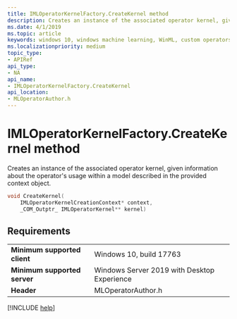 ```yaml
---
title: IMLOperatorKernelFactory.CreateKernel method
description: Creates an instance of the associated operator kernel, given information about the operator's usage within a model described in the provided context object.
ms.date: 4/1/2019
ms.topic: article
keywords: windows 10, windows machine learning, WinML, custom operators, CreateKernel
ms.localizationpriority: medium
topic_type:
- APIRef
api_type:
- NA
api_name:
- IMLOperatorKernelFactory.CreateKernel
api_location:
- MLOperatorAuthor.h
---
```


# IMLOperatorKernelFactory.CreateKernel method

Creates an instance of the associated operator kernel, given information about the operator's usage within a model described in the provided context object.

```cpp
void CreateKernel(
    IMLOperatorKernelCreationContext* context,
    _COM_Outptr_ IMLOperatorKernel** kernel)
```

## Requirements

| | |
|-|-|
| **Minimum supported client** | Windows 10, build 17763 |
| **Minimum supported server** | Windows Server 2019 with Desktop Experience |
| **Header** | MLOperatorAuthor.h |

[!INCLUDE [help](../../includes/get-help.md)]
